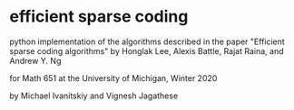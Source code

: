 # efficient sparse coding
python implementation of the algorithms described in the paper
"Efficient sparse coding algorithms"
by Honglak Lee, Alexis Battle, Rajat Raina, and Andrew Y. Ng

for Math 651 at the University of Michigan, Winter 2020

by Michael Ivanitskiy and Vignesh Jagathese